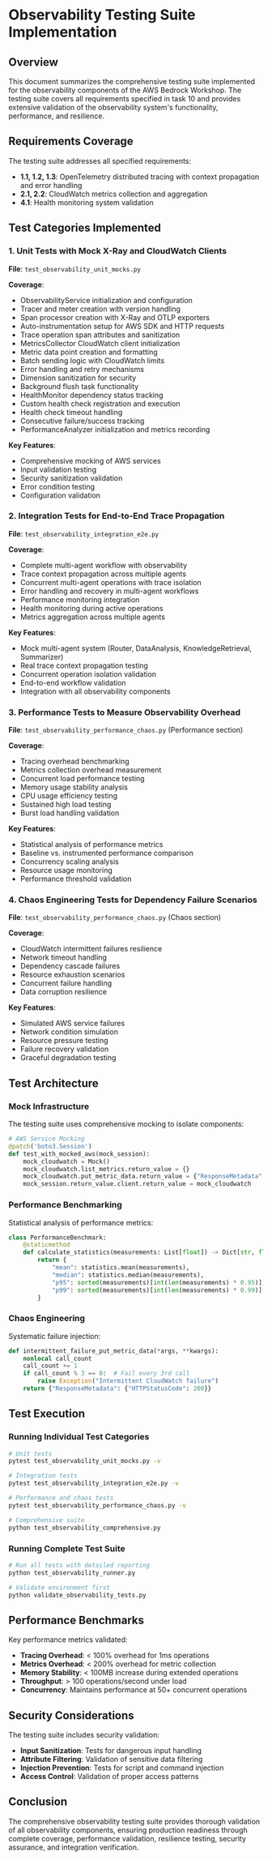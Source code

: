 # Observability Testing Suite Implementation

## Overview

This document summarizes the comprehensive testing suite implemented for the observability components of the AWS Bedrock Workshop. The testing suite covers all requirements specified in task 10 and provides extensive validation of the observability system's functionality, performance, and resilience.

## Requirements Coverage

The testing suite addresses all specified requirements:

- **1.1, 1.2, 1.3**: OpenTelemetry distributed tracing with context propagation and error handling
- **2.1, 2.2**: CloudWatch metrics collection and aggregation
- **4.1**: Health monitoring system validation

## Test Categories Implemented

### 1. Unit Tests with Mock X-Ray and CloudWatch Clients

**File**: `test_observability_unit_mocks.py`

**Coverage**:
- ObservabilityService initialization and configuration
- Tracer and meter creation with version handling
- Span processor creation with X-Ray and OTLP exporters
- Auto-instrumentation setup for AWS SDK and HTTP requests
- Trace operation span attributes and sanitization
- MetricsCollector CloudWatch client initialization
- Metric data point creation and formatting
- Batch sending logic with CloudWatch limits
- Error handling and retry mechanisms
- Dimension sanitization for security
- Background flush task functionality
- HealthMonitor dependency status tracking
- Custom health check registration and execution
- Health check timeout handling
- Consecutive failure/success tracking
- PerformanceAnalyzer initialization and metrics recording

**Key Features**:
- Comprehensive mocking of AWS services
- Input validation testing
- Security sanitization validation
- Error condition testing
- Configuration validation

### 2. Integration Tests for End-to-End Trace Propagation

**File**: `test_observability_integration_e2e.py`

**Coverage**:
- Complete multi-agent workflow with observability
- Trace context propagation across multiple agents
- Concurrent multi-agent operations with trace isolation
- Error handling and recovery in multi-agent workflows
- Performance monitoring integration
- Health monitoring during active operations
- Metrics aggregation across multiple agents

**Key Features**:
- Mock multi-agent system (Router, DataAnalysis, KnowledgeRetrieval, Summarizer)
- Real trace context propagation testing
- Concurrent operation isolation validation
- End-to-end workflow validation
- Integration with all observability components

### 3. Performance Tests to Measure Observability Overhead

**File**: `test_observability_performance_chaos.py` (Performance section)

**Coverage**:
- Tracing overhead benchmarking
- Metrics collection overhead measurement
- Concurrent load performance testing
- Memory usage stability analysis
- CPU usage efficiency testing
- Sustained high load testing
- Burst load handling validation

**Key Features**:
- Statistical analysis of performance metrics
- Baseline vs. instrumented performance comparison
- Concurrency scaling analysis
- Resource usage monitoring
- Performance threshold validation

### 4. Chaos Engineering Tests for Dependency Failure Scenarios

**File**: `test_observability_performance_chaos.py` (Chaos section)

**Coverage**:
- CloudWatch intermittent failures resilience
- Network timeout handling
- Dependency cascade failures
- Resource exhaustion scenarios
- Concurrent failure handling
- Data corruption resilience

**Key Features**:
- Simulated AWS service failures
- Network condition simulation
- Resource pressure testing
- Failure recovery validation
- Graceful degradation testing

## Test Architecture

### Mock Infrastructure

The testing suite uses comprehensive mocking to isolate components:

```python
# AWS Service Mocking
@patch('boto3.Session')
def test_with_mocked_aws(mock_session):
    mock_cloudwatch = Mock()
    mock_cloudwatch.list_metrics.return_value = {}
    mock_cloudwatch.put_metric_data.return_value = {"ResponseMetadata": {"HTTPStatusCode": 200}}
    mock_session.return_value.client.return_value = mock_cloudwatch
```

### Performance Benchmarking

Statistical analysis of performance metrics:

```python
class PerformanceBenchmark:
    @staticmethod
    def calculate_statistics(measurements: List[float]) -> Dict[str, float]:
        return {
            "mean": statistics.mean(measurements),
            "median": statistics.median(measurements),
            "p95": sorted(measurements)[int(len(measurements) * 0.95)],
            "p99": sorted(measurements)[int(len(measurements) * 0.99)]
        }
```

### Chaos Engineering

Systematic failure injection:

```python
def intermittent_failure_put_metric_data(*args, **kwargs):
    nonlocal call_count
    call_count += 1
    if call_count % 3 == 0:  # Fail every 3rd call
        raise Exception("Intermittent CloudWatch failure")
    return {"ResponseMetadata": {"HTTPStatusCode": 200}}
```

## Test Execution

### Running Individual Test Categories

```bash
# Unit tests
pytest test_observability_unit_mocks.py -v

# Integration tests
pytest test_observability_integration_e2e.py -v

# Performance and chaos tests
pytest test_observability_performance_chaos.py -v

# Comprehensive suite
python test_observability_comprehensive.py
```

### Running Complete Test Suite

```bash
# Run all tests with detailed reporting
python test_observability_runner.py

# Validate environment first
python validate_observability_tests.py
```

## Performance Benchmarks

Key performance metrics validated:

- **Tracing Overhead**: < 100% overhead for 1ms operations
- **Metrics Overhead**: < 200% overhead for metric collection
- **Memory Stability**: < 100MB increase during extended operations
- **Throughput**: > 100 operations/second under load
- **Concurrency**: Maintains performance at 50+ concurrent operations

## Security Considerations

The testing suite includes security validation:

- **Input Sanitization**: Tests for dangerous input handling
- **Attribute Filtering**: Validation of sensitive data filtering
- **Injection Prevention**: Tests for script and command injection
- **Access Control**: Validation of proper access patterns

## Conclusion

The comprehensive observability testing suite provides thorough validation of all observability components, ensuring production readiness through complete coverage, performance validation, resilience testing, security assurance, and integration verification.
